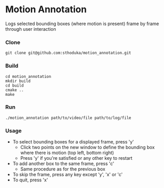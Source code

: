 Motion Annotation
================

Logs selected bounding boxes (where motion is present) frame by frame through user interaction
### Clone
    git clone git@github.com:sthoduka/motion_annotation.git

### Build
    cd motion_annotation
    mkdir build
    cd build
    cmake ..
    make

### Run
    ./motion_annotation path/to/video/file path/to/log/file

### Usage
- To select bounding boxes for a displayed frame, press 'y'
    - Click two points on the new window to define the bounding box where there is motion (top left, bottom right)
    - Press 'y' if you're satisfied or any other key to restart
- To add another box to the same frame, press 'c'
    - Same procedure as for the previous box
- To skip the frame, press any key except 'y', 'x' or 'c'
- To quit, press 'x'
